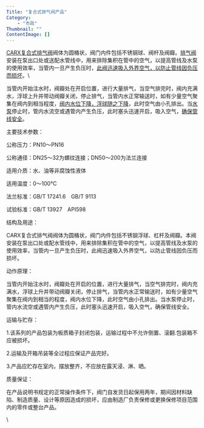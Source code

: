 ```yaml
---
Title: "复合式排气阀产品"
Category: 
    - "市政"
Thumbnail: ""
ContentImage: []
---
```


[CARX](http://www.shanling.cc/Products/T28)[复合式排气阀](http://www.shanling.cc/Products/T28)阀体为圆桶状，阀门内件包括不锈钢球、阀杆及阀瓣。[排气阀](http://www.shanling.cc/Products/T28)安装在泵出口处或送配水管线中，用来排除集积在管中的空气，以提高管线及水泵的使用效率，当管内一旦产生负压时，[此阀迅速吸入外界空气，以防止管线因负压而损坏](http://www.shanling.cc/Products/T28/226.html)。\

当管内开始注水时，阀瓣处在开启位置，进行大量排气，当空气排完时，阀内充满水，浮球上升并带动阀瓣关闭，停止排气，当管内水正常输送时，如有少量空气聚集在阀内到相当程度，[阀内水位下降，浮球随之下降](http://www.shanling.cc/Products/T28)，此时空气由小孔排出。当[水泵](http://www.shanling.cc/Products/T28/226.html)停止时，管内水流空或遇管内产生负压，此时塞头迅速开启，吸入空气，[确保管线安全](http://www.shanling.cc/Products/T28)。

主要技术参数：　　

公称压力：PN10～PN16 　　

公称通径：DN25～32为螺纹连接；DN50～200为法兰连接 　　

适用介质：水、油等非腐蚀性液体 　　

适用温度：0～100℃ 　　

法兰标准：GB/T 17241.6　GB/T 9113 　　

试验标准：GB/T 13927　API598

结构及用途：　　

CARX复合式排气阀阀体为圆桶状，阀门内件包括不锈钢浮球、杠杆及阀瓣。本阀安装在泵出口处或配水管线中，用来排除集积在管中的空气，以提高管线及水泵的使用效率，当管内一旦产生负压时，此阀迅速吸入外界空气，以防止管线因负压而损坏。

动作原理：　　

当管内开始注水时，阀瓣处在开启的位置，进行大量排气，当空气排完时，阀内充满水，浮球上升并带动阀瓣关闭，停止排气，当管内水正常输送时，如有少量空气聚集在阀内到相当的程度，阀内水位下降，此时空气由小孔排出。当水泵停止时，管内水流空或遇管内产生负压，此时塞头迅速开启，吸入空气，确保管线安全。

运输与贮存：

1.该系列的产品包装为板质箱子封闭包装，运输过程中不允许倒置、滚翻.包装箱不应被损坏。

2.运输及开箱吊装等全过程应保证产品完好。

3.产品应贮存在室内，摆放整齐，不应放在露天浸、淋、晒。

质量保证：

在产品说明书规定的正常操作条件下，阀门自发货日起保用两年，期间因材料缺陷、制造质量、设计等原因造成的损坏，应由制造厂负责保修或更换保修项目范围内的零件或整台产品。

\

